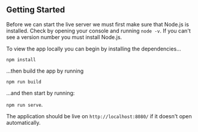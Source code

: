 ## Getting Started

Before we can start the live server we must first make sure that Node.js is installed. Check by opening your console and running `node -v`. If you can't see a version number you must install Node.js.

To view the app locally you can begin by installing the dependencies...

`npm install`

...then build the app by running 

`npm run build`

...and then start by running:

`npm run serve`.

The application should be live on `http://localhost:8080/` if it doesn't open automatically.
